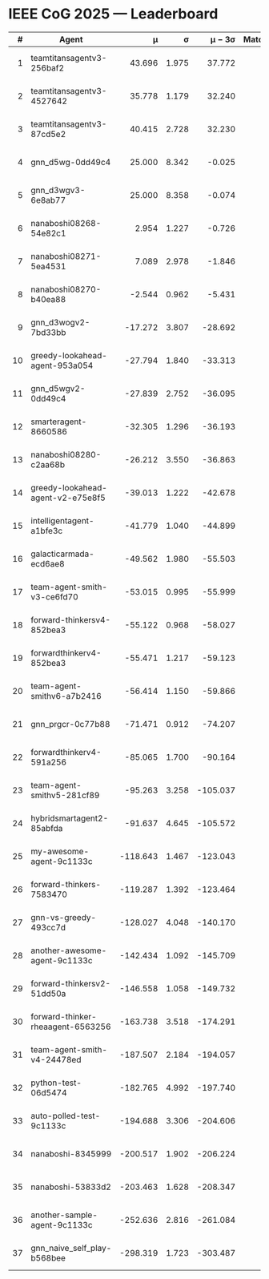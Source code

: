 # IEEE CoG 2025 — Leaderboard

| # | Agent | μ | σ | μ − 3σ | Matches | Updated |
|---:|---|---:|---:|---:|---:|---|
| 1 | teamtitansagentv3-256baf2 | 43.696 | 1.975 | 37.772 | 420 | 2025-08-28 16:40 |
| 2 | teamtitansagentv3-4527642 | 35.778 | 1.179 | 32.240 | 600 | 2025-08-28 16:40 |
| 3 | teamtitansagentv3-87cd5e2 | 40.415 | 2.728 | 32.230 | 520 | 2025-08-28 16:40 |
| 4 | gnn_d5wg-0dd49c4 | 25.000 | 8.342 | -0.025 | 20 | 2025-08-28 16:40 |
| 5 | gnn_d3wgv3-6e8ab77 | 25.000 | 8.358 | -0.074 | 60 | 2025-08-28 16:40 |
| 6 | nanaboshi08268-54e82c1 | 2.954 | 1.227 | -0.726 | 560 | 2025-08-28 16:40 |
| 7 | nanaboshi08271-5ea4531 | 7.089 | 2.978 | -1.846 | 740 | 2025-08-28 16:40 |
| 8 | nanaboshi08270-b40ea88 | -2.544 | 0.962 | -5.431 | 700 | 2025-08-28 16:40 |
| 9 | gnn_d3wogv2-7bd33bb | -17.272 | 3.807 | -28.692 | 28 | 2025-08-28 16:40 |
| 10 | greedy-lookahead-agent-953a054 | -27.794 | 1.840 | -33.313 | 624 | 2025-08-28 16:40 |
| 11 | gnn_d5wgv2-0dd49c4 | -27.839 | 2.752 | -36.095 | 20 | 2025-08-28 16:40 |
| 12 | smarteragent-8660586 | -32.305 | 1.296 | -36.193 | 624 | 2025-08-28 16:40 |
| 13 | nanaboshi08280-c2aa68b | -26.212 | 3.550 | -36.863 | 660 | 2025-08-28 16:40 |
| 14 | greedy-lookahead-agent-v2-e75e8f5 | -39.013 | 1.222 | -42.678 | 644 | 2025-08-28 16:40 |
| 15 | intelligentagent-a1bfe3c | -41.779 | 1.040 | -44.899 | 420 | 2025-08-28 16:40 |
| 16 | galacticarmada-ecd6ae8 | -49.562 | 1.980 | -55.503 | 580 | 2025-08-28 16:40 |
| 17 | team-agent-smith-v3-ce6fd70 | -53.015 | 0.995 | -55.999 | 678 | 2025-08-28 16:40 |
| 18 | forward-thinkersv4-852bea3 | -55.122 | 0.968 | -58.027 | 420 | 2025-08-28 16:40 |
| 19 | forwardthinkerv4-852bea3 | -55.471 | 1.217 | -59.123 | 438 | 2025-08-28 16:40 |
| 20 | team-agent-smithv6-a7b2416 | -56.414 | 1.150 | -59.866 | 720 | 2025-08-28 16:40 |
| 21 | gnn_prgcr-0c77b88 | -71.471 | 0.912 | -74.207 | 500 | 2025-08-28 16:40 |
| 22 | forwardthinkerv4-591a256 | -85.065 | 1.700 | -90.164 | 550 | 2025-08-28 16:40 |
| 23 | team-agent-smithv5-281cf89 | -95.263 | 3.258 | -105.037 | 440 | 2025-08-28 16:40 |
| 24 | hybridsmartagent2-85abfda | -91.637 | 4.645 | -105.572 | 708 | 2025-08-28 16:40 |
| 25 | my-awesome-agent-9c1133c | -118.643 | 1.467 | -123.043 | 500 | 2025-08-28 16:40 |
| 26 | forward-thinkers-7583470 | -119.287 | 1.392 | -123.464 | 500 | 2025-08-28 16:40 |
| 27 | gnn-vs-greedy-493cc7d | -128.027 | 4.048 | -140.170 | 420 | 2025-08-28 16:40 |
| 28 | another-awesome-agent-9c1133c | -142.434 | 1.092 | -145.709 | 520 | 2025-08-28 16:40 |
| 29 | forward-thinkersv2-51dd50a | -146.558 | 1.058 | -149.732 | 544 | 2025-08-28 16:40 |
| 30 | forward-thinker-rheaagent-6563256 | -163.738 | 3.518 | -174.291 | 664 | 2025-08-28 16:40 |
| 31 | team-agent-smith-v4-24478ed | -187.507 | 2.184 | -194.057 | 558 | 2025-08-28 16:40 |
| 32 | python-test-06d5474 | -182.765 | 4.992 | -197.740 | 540 | 2025-08-28 16:40 |
| 33 | auto-polled-test-9c1133c | -194.688 | 3.306 | -204.606 | 660 | 2025-08-28 16:40 |
| 34 | nanaboshi-8345999 | -200.517 | 1.902 | -206.224 | 560 | 2025-08-28 16:40 |
| 35 | nanaboshi-53833d2 | -203.463 | 1.628 | -208.347 | 580 | 2025-08-28 16:40 |
| 36 | another-sample-agent-9c1133c | -252.636 | 2.816 | -261.084 | 680 | 2025-08-28 16:40 |
| 37 | gnn_naive_self_play-b568bee | -298.319 | 1.723 | -303.487 | 380 | 2025-08-28 16:40 |
